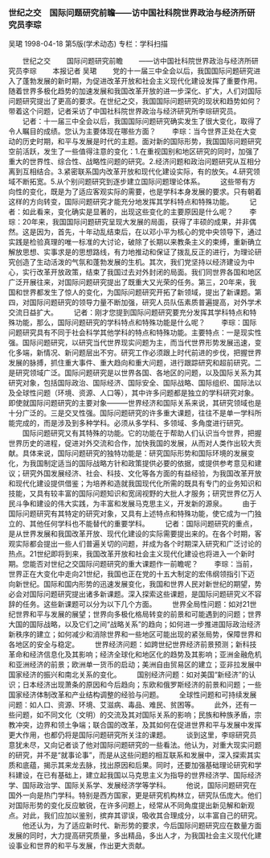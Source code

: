 ### 世纪之交　国际问题研究前瞻——访中国社科院世界政治与经济所研究员李琮
吴珺
1998-04-18
第5版(学术动态)
专栏：学科扫描

　　世纪之交
　　国际问题研究前瞻
　　——访中国社科院世界政治与经济所研究员李琮
　　本报记者  吴珺
　　党的十一届三中全会以后，我国国际问题研究进入了蓬勃发展的新时期，为促进改革开放和社会主义现代化建设发挥了重要作用。随着世界多极化趋势的加速发展和我国改革开放的进一步深化、扩大，人们对国际问题研究提出了更高的要求。在世纪之交，我国国际问题研究的现状和趋势如何？带着这个问题，记者采访了中国社科院世界政治与经济研究所李琮研究员。
　　记者：十一届三中全会以后，我国国际问题研究确实发生了很大变化，取得了令人瞩目的成绩。您认为主要体现在哪些方面？
　　李琮：当今世界正处在大变动的历史时期，和平与发展是时代的主题。面对新的国际形势，我国国际问题研究空前活跃，发生了一些值得注意的变化：1.在重视国别和地区研究的同时，加强了重大的世界性、综合性、战略性问题的研究。2.经济问题和政治问题研究从互相分离到互相结合。3.紧密联系国内改革开放和现代化建设实际，有的放矢。4.研究领域不断拓宽。5.从个别问题研究到逐步建立国际问题理论体系。
　　这些带有方向性的变化，既是为了适应客观实际的需要，也是学科本身发展的要求。只有朝着这样的方向转变，国际问题研究才能充分地发挥其学科特点和特殊功能。
　　记者：如此看来，变化确实是显著的，出现这些变化的主要原因是什么呢？
　　李琮：20年来，我国国际问题研究呈现大发展的局面，获得了丰硕的成果，并非偶然。这是因为，首先，十年动乱结束后，在以邓小平为核心的党中央领导下，通过实践是检验真理的唯一标准的大讨论，破除了长期以来教条主义的束缚，重新确立解放思想、实事求是的思想路线，有力地推动和保证了拨乱反正的进行，为理论研究创造了生动活泼的气氛和蓬勃发展的生机。其次，我们党坚持以经济建设为中心，实行改革开放政策，结束了我国过去对外封闭的局面。我们同世界各国和地区广泛开展往来，对国际问题研究提出了既重大又光荣的任务。第三，20年来，我国和世界都发生了惊人的变化，为国际问题研究开拓了新领域，提出了新课题。第四，对国际问题研究的领导力量不断加强，研究人员队伍素质普遍提高，对外学术交流日益扩大。
　　记者：刚才您提到国际问题研究要充分发挥其学科特点和特殊功能，那么，国际问题研究的学科特点和特殊功能是什么呢？
　　李琮：国际问题研究具有不同于社会科学其他学科的特点和特殊功能。主要特点：一是现实性强。国际问题研究，以研究当代世界现实问题为主，而当代世界形势发展迅速，变化多端，新情况、新问题层出不穷。研究工作必须跟上时代前进的步伐，把握世界发展的脉搏，抓住重大事件、重大趋向和重大问题，进行跟踪研究和超前研究。二是研究领域广泛。国际问题研究是以世界各国、各地区的问题，以及国际关系为其研究对象，包括国际政治、国际经济、国际安全、国际战略、国际组织、国际法以及全球性问题（环境、资源、人口等），其中许多问题都是独立的学科研究对象。即使就国际问题研究的主要对象———世界经济和国际关系来说，其研究领域也是十分广泛的。三是交叉性强。国际问题研究的许多重大课题，往往不是单一学科所能完成的，而是涉及到多种学科。必须从多学科、多领域、多角度进行研究。
　　国际问题研究又有其特殊的功能。它的功能在于帮助人们认识当今世界，把握世界历史的进程，促进对外交流和合作，加快我国的发展，从而对人类作出较大贡献。具体来说，国际问题研究的独特功能是：研究国际形势和国际环境的发展变化，为我国制定适当的国际战略方针和政策提供必要的依据，或提供参考意见和建议；研究外国发展经济、社会、科技、文化等各方面的有益经验，为我国改革开放和现代化建设提供借鉴；为培养和造就我国现代化所需的既具有专门的业务知识和技能，又具有较丰富的国际问题知识和宽阔视野的大批人才服务；研究世界亿万人民斗争和建设的伟大实践，为丰富和发展马克思主义，开发新的源泉。
　　由于国际问题研究有其特定的研究对象，又具有上述特点和特殊功能，使它成为一门独立的、其他任何学科也不能替代的重要学科。
　　记者：国际问题研究的重点，是从世界发展和我国改革开放、现代化建设的实际需要提出来的。在各个时期，客观实际都会提出一些人们普遍关切的问题，并成为各个时期深入研究和广泛讨论的热点。21世纪即将到来，我国改革开放和社会主义现代化建设也将进入一个新时期。您能否对世纪之交国际问题研究的重大课题作一前瞻呢？
　　李琮：当前，世界正在大变化中走向21世纪，我国也正在党的十五大制定的宏伟纲领指引下迈向新世纪。国际和国内形势的迅速发展变化，我国和世界人民对新世纪的期望，势必会对国际问题研究提出诸多新课题。深入探索这些课题，是国际问题研究义不容辞的任务。这些新课题可以分为以下几个方面。
　　世界全局性问题：如对21世纪世界和平与发展的展望；世界向多极化格局转变的前景和可能遇到的问题；世界大国的国际战略，以及它们之间“战略关系”的趋向；如何进一步推进国际政治经济新秩序的建立；如何减少和消除世界和一些地区可能出现的紧张局势，保障世界和各地区的安全与稳定。
　　世界经济问题：如跨世纪世界经济前景预测；新科技革命和经济信息化及其影响；经济全球化和地区化的趋势及其影响；亚洲金融危机和亚洲经济的前景；欧洲单一货币的启动；美洲自由贸易区的建立；亚非拉发展中国家经济的振兴和南北关系的变化。
　　国别经济问题：如对美国“新经济”的认识；日本经济出现萧条的原因和今后趋向；东欧和俄罗斯经济的前景和问题；一些国家经济体制改革和产业结构调整的经验与问题。
　　全球性问题和可持续发展问题：如人口、资源、环境、艾滋病、毒品、难民、贫困等。
　　此外，还有一些问题，如不同文化（文明）的交流及其对国际关系的影响；民族和种族矛盾，宗教冲突，边界和领土争端；联合国的改革，及其如何在促进世界和平与发展中发挥更大作用，也都仍将是国际问题研究所关注的课题。
　　谈到这里，李琮研究员意犹未尽，又向记者谈了他对国际问题研究的一些看法。他认为，对重大现实问题的研究，并不是“就事论事”，而是从这些问题的相互联系和发展中，深入探索其实质和底蕴，揭示其来龙去脉，找出原因和后果。同时，还要加强基础理论研究和学科建设，在已有基础上，建立起我国以马克思主义为指导的世界经济学、国际经济学、国际政治学、国际关系学、发展经济学等学科。
　　他说，国际问题研究在国外一向是热门学科。特别是西方国家，更是研究机构林立，研究队伍庞大。他们对国际形势的变化反应敏锐，在许多问题上，经常从不同角度提出新见解和新观点。对此，我们应加以鉴别，摈弃其谬误，吸收其合理成分，以丰富自己的研究。
　　他还认为，为了适应新时代、新形势的要求，今后国际问题研究应在数量方面发展的同时，大力提高研究质量，多出精品，多出人才，为我国社会主义现代化建设事业和世界的和平与发展，作出更大贡献。
